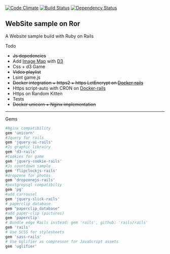 [![Code Climate](https://codeclimate.com/github/Exocen/Website/badges/gpa.svg)](https://codeclimate.com/github/Exocen/Website) [![Build Status](https://travis-ci.org/Exocen/Website.svg?branch=master)](https://travis-ci.org/Exocen/Website)
[![Dependency Status](https://gemnasium.com/Exocen/Website.svg)](https://gemnasium.com/Exocen/Website)

WebSite sample on Ror
------------

A Website sample build with Ruby on Rails

Todo
* ~~Js depedencies~~
* Add [Image Map](http://bl.ocks.org/nswamy14/df13d67b6efeb19eb640) with [D3](https://github.com/mbostock/d3)
* Css + d3 Game
* ~~Video playlist~~
* Lsint game.js
* ~~Docker integration + https2 + https LetEncrypt on [Docker-rails](https://github.com/exocen/docker-rails)~~
* Https script-auto with CRON on [Docker-rails](https://github.com/exocen/docker-rails)
* Https on Random Kitten
* Tests
* ~~Docker unicorn + Nginx implementation~~

---

Gems

```ruby
#Nginx compatibility
gem 'unicorn'
#Jquery for rails
gem 'jquery-ui-rails'
#Js graphic librairy
gem 'd3-rails'
#Cookies for game
gem 'jquery-cookie-rails'
#Js countdown sample
gem 'flipclockjs-rails'
#dropzone for photos
gem 'dropzonejs-rails'
#postgrepsql compatibiliy
gem 'pg'
#add carrousel
gem 'jquery-slick-rails'
# paperclip database
gem "paperclip_database"
#add paper-clip (pictures)
gem 'paperclip'
# Bundle edge Rails instead: gem 'rails', github: 'rails/rails'
gem 'rails'
# Use SCSS for stylesheets
gem 'sass-rails'
# Use Uglifier as compressor for JavaScript assets
gem 'uglifier'
```
